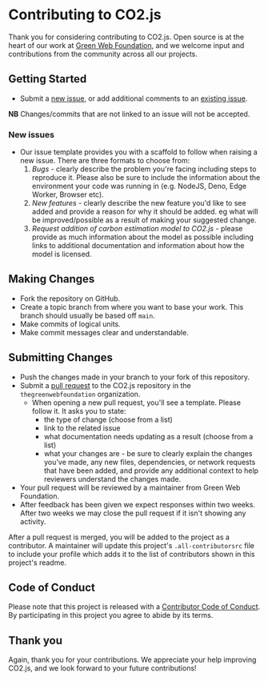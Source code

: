 # Contributing to CO2.js

Thank you for considering contributing to CO2.js. Open source is at the heart of our work at [Green Web Foundation](https://www.thegreenwebfoundation.org/), and we welcome input and contributions from the community across all our projects.

## Getting Started

- Submit a [new issue](https://github.com/thegreenwebfoundation/co2.js/issues/new/choose), or add additional comments to an [existing issue](https://github.com/thegreenwebfoundation/co2.js/issues).

**NB** Changes/commits that are not linked to an issue will not be accepted.

### New issues
  - Our issue template provides you with a scaffold to follow when raising a new issue. There are three formats to choose from:
    1. *Bugs* - clearly describe the problem you're facing including steps to reproduce it. Please also be sure to include the information about the environment your code was running in (e.g. NodeJS, Deno, Edge Worker, Browser etc).
    1. *New features* - clearly describe the new feature you'd like to see added and provide a reason for why it should be added. eg what will be improved/possible as a result of making your suggested change.
    1. *Request addition of carbon estimation model to CO2.js* - please provide as much information about the model as possible including links to additional documentation and information about how the model is licensed. 



## Making Changes

- Fork the repository on GitHub.
- Create a topic branch from where you want to base your work. This branch should usually be based off `main`.
- Make commits of logical units.
- Make commit messages clear and understandable.

## Submitting Changes

- Push the changes made in your branch to your fork of this repository.
- Submit a [pull request](https://github.com/thegreenwebfoundation/co2.js/pulls) to the CO2.js repository in the `thegreenwebfoundation` organization.
  - When opening a new pull request, you'll see a template. Please follow it. It asks you to state:
      - the type of change (choose from a list)
      - link to the related issue
      - what documentation needs updating as a result (choose from a list)
      - what your changes are - be sure to clearly explain the changes you've made, any new files, dependencies, or network requests that have been added, and provide any additional context to help reviewers understand the changes made.
- Your pull request will be reviewed by a maintainer from Green Web Foundation.
- After feedback has been given we expect responses within two weeks. After two weeks we may close the pull request if it isn't showing any activity.

After a pull request is merged, you will be added to the project as a contributor. A maintainer will update this project's `.all-contributorsrc` file to include your profile which adds it to the list of contributors shown in this project's readme.

## Code of Conduct

Please note that this project is released with a [Contributor Code of Conduct](https://github.com/thegreenwebfoundation/.github/blob/main/CODE_OF_CONDUCT.md). By participating in this project you agree to abide by its terms.

## Thank you

Again, thank you for your contributions. We appreciate your help improving CO2.js, and we look forward to your future contributions!